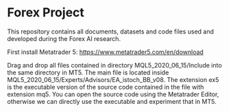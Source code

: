 # Forex Project

This repository contains all documents, datasets and code files used and developed during the Forex AI research.

First install Metatrader 5: https://www.metatrader5.com/en/download

Drag and drop all files contained in directory MQL5_2020_06_15/Include into the same directory in MT5. 
The main file is located inside MQL5_2020_06_15/Experts/Advisors/EA_istoch_BB_v08. The extension ex5 is the executable version of the source code contained in the file with extension mq5.  You can open the source code using the Metatrader Editor, otherwise we can directly use the executable and experiment that in MT5. 
